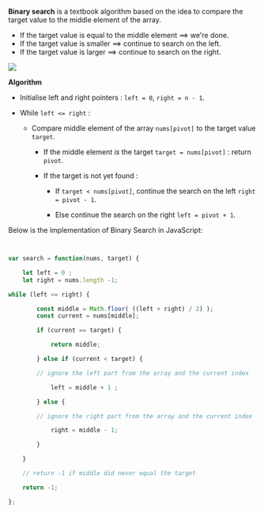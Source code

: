 **Binary search** is a textbook algorithm based on the idea to compare the target value to the middle element of the array.

- If the target value is equal to the middle element ==> we're done.
- If the target value is smaller ==> continue to search on the left.
- If the target value is larger ==> continue to search on the right.

<img src="https://ibb.co/XYqhzxs" >

**Algorithm**

-   Initialise left and right pointers : `left = 0`, `right = n - 1`.
    
-   While `left <= right` :
    
    -   Compare middle element of the array `nums[pivot]` to the target value `target`.
        
        -   If the middle element _is_ the target `target = nums[pivot]` : return `pivot`.
            
        -   If the target is not yet found :
            
            -   If `target < nums[pivot]`, continue the search on the left `right = pivot - 1`.
                
            -   Else continue the search on the right `left = pivot + 1`.


Below is the implementation of Binary Search in JavaScript:

```js script


var search = function(nums, target) {

	let left = 0 ;
	let right = nums.length -1;

while (left <= right) {

		const middle = Math.floor( ((left + right) / 2) );
		const current = nums[middle];

		if (current == target) {

			return middle;

		} else if (current < target) {

		// ignore the left part from the array and the current index

			left = middle + 1 ;

		} else {

		// ignore the right part from the array and the current index

			right = middle - 1;

		}

	}

	// return -1 if middle did never equal the target

	return -1;

};

```
